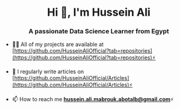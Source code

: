 
<h1 align="center">Hi 👋, I'm Hussein Ali</h1>
<h3 align="center">A passionate Data Science Learner from Egypt</h3>


- 👨‍💻 All of my projects are available at [https://github.com/HusseinAliOfficial?tab=repositories](https://github.com/HusseinAliOfficial?tab=repositories)⚡

- 📝 I regularly write articles on [https://github.com/HusseinAliOfficial/Articles](https://github.com/HusseinAliOfficial/Articles)⚡

- 📫 How to reach me **hussein.ali.mabrouk.abotalb@gmail.com**⚡
